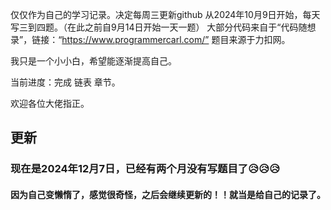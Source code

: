 仅仅作为自己的学习记录。决定每周三更新github
从2024年10月9日开始，每天写三到四题。（在此之前自9月14日开始一天一题）
大部分代码来自于“代码随想录”，链接：“https://www.programmercarl.com/”
题目来源于力扣网。

我只是一个小小白，希望能逐渐提高自己。

当前进度：完成 链表 章节。

欢迎各位大佬指正。



## 更新
### 现在是2024年12月7日，已经有两个月没有写题目了😥😥😥
#### 因为自己变懒惰了，感觉很奇怪，之后会继续更新的！！就当是给自己的记录了。